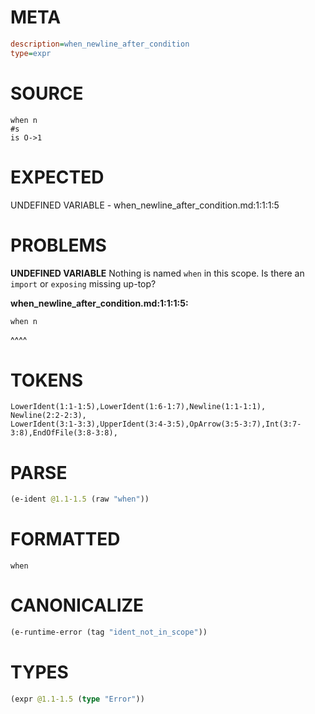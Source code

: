 # META
~~~ini
description=when_newline_after_condition
type=expr
~~~
# SOURCE
~~~roc
when n
#s
is O->1
~~~
# EXPECTED
UNDEFINED VARIABLE - when_newline_after_condition.md:1:1:1:5
# PROBLEMS
**UNDEFINED VARIABLE**
Nothing is named `when` in this scope.
Is there an `import` or `exposing` missing up-top?

**when_newline_after_condition.md:1:1:1:5:**
```roc
when n
```
^^^^


# TOKENS
~~~zig
LowerIdent(1:1-1:5),LowerIdent(1:6-1:7),Newline(1:1-1:1),
Newline(2:2-2:3),
LowerIdent(3:1-3:3),UpperIdent(3:4-3:5),OpArrow(3:5-3:7),Int(3:7-3:8),EndOfFile(3:8-3:8),
~~~
# PARSE
~~~clojure
(e-ident @1.1-1.5 (raw "when"))
~~~
# FORMATTED
~~~roc
when
~~~
# CANONICALIZE
~~~clojure
(e-runtime-error (tag "ident_not_in_scope"))
~~~
# TYPES
~~~clojure
(expr @1.1-1.5 (type "Error"))
~~~
